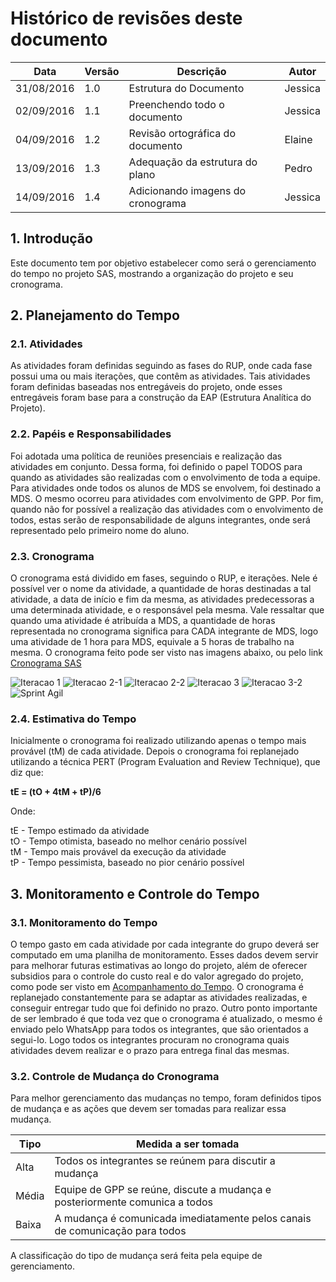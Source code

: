# Histórico de revisões deste documento

|Data|Versão|Descrição|Autor|
|----|------|---------|-------|
| 31/08/2016| 1.0 |Estrutura do Documento |Jessica |
| 02/09/2016| 1.1 |Preenchendo todo o documento |Jessica |
| 04/09/2016| 1.2 |Revisão ortográfica do documento |Elaine |
| 13/09/2016| 1.3 | Adequação da estrutura do plano| Pedro|
| 14/09/2016| 1.4 |Adicionando imagens do cronograma |Jessica |
## 1. Introdução
Este documento tem por objetivo estabelecer como será o gerenciamento do tempo no projeto SAS, mostrando a organização do projeto e seu cronograma.

## 2. Planejamento do Tempo

### 2.1. Atividades
As atividades foram definidas seguindo as fases do RUP, onde cada fase possui uma ou mais iterações, que contêm as atividades. Tais atividades foram definidas baseadas nos entregáveis do projeto, onde esses entregáveis foram base para a construção da EAP (Estrutura Analítica do Projeto). 

### 2.2. Papéis e Responsabilidades
Foi adotada uma política de reuniões presenciais e realização das atividades em conjunto. Dessa forma, foi definido o papel TODOS para quando as atividades são realizadas com o envolvimento de toda a equipe. Para atividades onde todos os alunos de MDS se envolvem, foi destinado a MDS. O mesmo ocorreu para atividades com envolvimento de GPP. Por fim, quando não for possível a realização das atividades com o envolvimento de todos, estas serão de responsabilidade de alguns integrantes, onde será representado pelo primeiro nome do aluno. 

### 2.3. Cronograma
O cronograma está dividido em fases, seguindo o RUP, e iterações. Nele é possível ver o nome da atividade, a quantidade de horas destinadas a tal atividade, a data de início e fim da mesma, as atividades predecessoras a uma determinada atividade, e o responsável pela mesma. Vale ressaltar que quando uma atividade é atribuída a MDS, a quantidade de horas representada no cronograma significa para CADA integrante de MDS, logo uma atividade de 1 hora para MDS, equivale a 5 horas de trabalho na mesma. O cronograma feito pode ser visto nas imagens abaixo, ou pelo link [Cronograma SAS](https://drive.google.com/file/d/0BwIEjFLG3J84SDRGVlBiTDI1WGc/view?usp=sharing)

![Iteracao 1](https://raw.githubusercontent.com/wiki/fga-gpp-mds/2016.2-SAS_FGA/img/Iteracao1.png)
![Iteracao 2-1](https://raw.githubusercontent.com/wiki/fga-gpp-mds/2016.2-SAS_FGA/img/Iteracao2.png)
![Iteracao 2-2](https://raw.githubusercontent.com/wiki/fga-gpp-mds/2016.2-SAS_FGA/img/Iteracao2_2.png) 
![Iteracao 3](https://raw.githubusercontent.com/wiki/fga-gpp-mds/2016.2-SAS_FGA/img/Iteracao3.png) 
![Iteracao 3-2](https://raw.githubusercontent.com/wiki/fga-gpp-mds/2016.2-SAS_FGA/img/Iteracao3_2.png) 
![Sprint Agil](https://raw.githubusercontent.com/wiki/fga-gpp-mds/2016.2-SAS_FGA/img/Sprint_Agil.png) 

 


### 2.4. Estimativa do Tempo
Inicialmente o cronograma foi realizado utilizando apenas o tempo mais provável (tM) de cada atividade. Depois o cronograma foi replanejado utilizando a técnica PERT (Program Evaluation and Review Technique), que diz que:

**tE = (tO + 4tM + tP)/6**

Onde:

tE - Tempo estimado da atividade <br/>
tO - Tempo otimista, baseado no melhor cenário possível <br/>
tM - Tempo mais provável da execução da atividade <br/>
tP - Tempo pessimista, baseado no pior cenário possível

## 3. Monitoramento e Controle do Tempo
### 3.1. Monitoramento do Tempo
O tempo gasto em cada atividade por cada integrante do grupo deverá ser computado em uma planilha de monitoramento. Esses dados devem servir para melhorar futuras estimativas ao longo do projeto, além de oferecer subsidios para o controle do custo real e do valor agregado do projeto, como pode ser visto em [Acompanhamento do Tempo]( https://github.com/fga-gpp-mds/2016.2-SAS_FGA/wiki/Acompanhamento-do-Tempo).
O cronograma é replanejado constantemente para se adaptar as atividades realizadas, e conseguir entregar tudo que foi definido no prazo. Outro ponto importante de ser lembrado é que toda vez que o cronograma é atualizado, o mesmo é enviado pelo WhatsApp para todos os integrantes, que são orientados a segui-lo. Logo todos os integrantes procuram no cronograma quais atividades devem realizar e o prazo para entrega final das mesmas.
  
### 3.2. Controle de Mudança do Cronograma
Para melhor gerenciamento das mudanças no tempo, foram definidos tipos de mudança e as ações que devem ser tomadas para realizar essa mudança.

|Tipo|Medida a ser tomada|
|----|-------------------|
|Alta|Todos os integrantes se reúnem para discutir a mudança|
|Média|Equipe de GPP se reúne, discute a mudança e posteriormente comunica a todos|
|Baixa|A mudança é comunicada imediatamente pelos canais de comunicação para todos|

A classificação do tipo de mudança será feita pela equipe de gerenciamento.